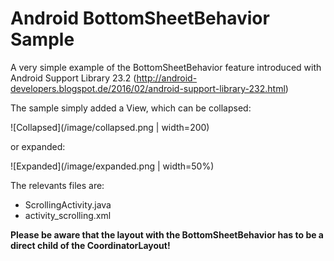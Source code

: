 # Android BottomSheetBehavior Sample
A very simple example of the BottomSheetBehavior feature introduced with Android Support Library 23.2 (http://android-developers.blogspot.de/2016/02/android-support-library-232.html)

The sample simply added a View, which can be collapsed:

![Collapsed](/image/collapsed.png | width=200)

or expanded:

![Expanded](/image/expanded.png | width=50%)

The relevants files are:
- ScrollingActivity.java
- activity_scrolling.xml

**Please be aware that the layout with the BottomSheetBehavior has to be a direct child of the CoordinatorLayout!**
